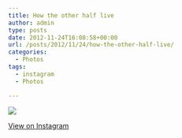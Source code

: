 ```yaml
---
title: How the other half live
author: admin
type: posts
date: 2012-11-24T16:08:58+00:00
url: /posts/2012/11/24/how-the-other-half-live/
categories:
  - Photos
tags:
  - instagram
  - Photos

---
```

![][1]

<p class="view-instagram">
  <a href="http://instagr.am/p/Sax25ZKll_/">View on Instagram</a>
</p>

 [1]: http://lobban.org/wordpress//HLIC/1a5c04a21a7852907ba8a217da56d481.jpg